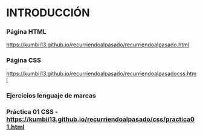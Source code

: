 # INTRODUCCIÓN

### Página HTML
https://kumbii13.github.io/recurriendoalpasado/recurriendoalpasado.html

### Página CSS
https://kumbii13.github.io/recurriendoalpasado/recurriendoalpasadocss.html

### Ejercicios lenguaje de marcas

### Práctica 01 CSS - https://kumbii13.github.io/recurriendoalpasado/css/practica01.html

